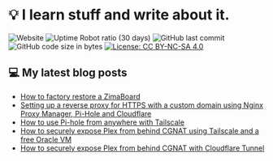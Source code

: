 # 💡 I learn stuff and write about it.

![Website](https://img.shields.io/website?url=https%3A%2F%2Ffullmetalbrackets.com)
![Uptime Robot ratio (30 days)](https://img.shields.io/uptimerobot/ratio/m796373856-345a63b6f29520df1f2520b8)
![GitHub last commit](https://img.shields.io/github/last-commit/fullmetalbrackets/blog)
![GitHub code size in bytes](https://img.shields.io/github/languages/code-size/fullmetalbrackets/blog)
[![License: CC BY-NC-SA 4.0](https://img.shields.io/badge/License-CC_BY--NC--SA_4.0-blue.svg)](https://creativecommons.org/licenses/by-nc-sa/4.0/)

## 💻 My latest blog posts
<!-- BLOG-POST-LIST:START -->
- [How to factory restore a ZimaBoard](https://fullmetalbrackets.com/blog/factory-restore-zimaboardmd/)
- [Setting up a reverse proxy for HTTPS with a custom domain using Nginx Proxy Manager, Pi-Hole and Cloudflare](https://fullmetalbrackets.com/blog/reverse-proxy-using-nginx-pihole-cloudflare/)
- [How to use Pi-hole from anywhere with Tailscale](https://fullmetalbrackets.com/blog/pihole-anywhere-tailscale/)
- [How to securely expose Plex from behind CGNAT using Tailscale and a free Oracle VM](https://fullmetalbrackets.com/blog/expose-plex-tailscale-vps/)
- [How to securely expose Plex from behind CGNAT with Cloudflare Tunnel](https://fullmetalbrackets.com/blog/expose-plex-with-cloudflare/)
<!-- BLOG-POST-LIST:END -->
